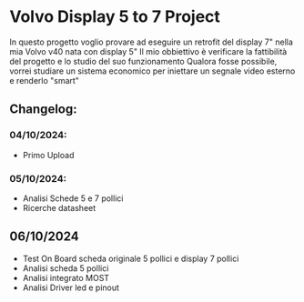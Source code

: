 # Volvo Display 5 to 7 Project 

In questo progetto voglio provare ad eseguire un retrofit del display 7" nella mia Volvo v40 nata con display 5"
Il mio obbiettivo è verificare la fattibilità del progetto e lo studio del suo funzionamento
Qualora fosse possibile, vorrei studiare un sistema economico per iniettare un segnale video esterno e renderlo "smart"

## Changelog:

### 04/10/2024:
   * Primo Upload 
### 05/10/2024:   
 * Analisi Schede 5 e 7 pollici 
 * Ricerche datasheet
## 06/10/2024
 * Test On Board scheda originale 5 pollici e display 7 pollici
 * Analisi scheda 5 pollici
 * Analisi integrato MOST 
 * Analisi Driver led e pinout
